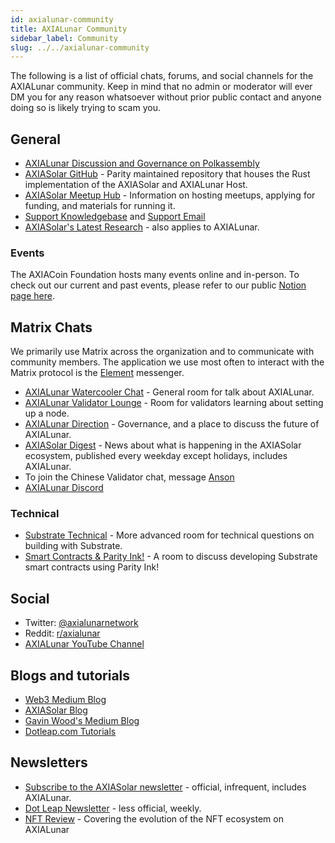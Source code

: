 ```yaml
---
id: axialunar-community
title: AXIALunar Community
sidebar_label: Community
slug: ../../axialunar-community
---
```


The following is a list of official chats, forums, and social channels for the AXIALunar community.
Keep in mind that no admin or moderator will ever DM you for any reason whatsoever without prior
public contact and anyone doing so is likely trying to scam you.

## General

- [AXIALunar Discussion and Governance on Polkassembly](https://axialunar.polkassembly.io/)
- [AXIASolar GitHub](https://github.com/axia-tech/axiasolar/) - Parity maintained repository that
  houses the Rust implementation of the AXIASolar and AXIALunar Host.
- [AXIASolar Meetup Hub](https://www.notion.so/web3foundation/AXIASolar-Meetup-Hub-4511c156770e4ba9936386d8be5fe5be) -
  Information on hosting meetups, applying for funding, and materials for running it.
- [Support Knowledgebase](https://support.axiacoin.network/support/home) and
  [Support Email](mailto:support@axiacoin.network)
- [AXIASolar's Latest Research](https://research.axiacoin.org/en/latest/axiasolar/) - also applies
  to AXIALunar.

### Events

The AXIACoin Foundation hosts many events online and in-person. To check out our current and past
events, please refer to our public
[Notion page here](https://www.notion.so/Public-Events-Database-fdd2df4c29d04818a5dd403e2b85920d).

## Matrix Chats

We primarily use Matrix across the organization and to communicate with community members. The
application we use most often to interact with the Matrix protocol is the
[Element](https://app.element.io) messenger.

- [AXIALunar Watercooler Chat](https://app.element.io/#/room/%23axialunarwatercooler:axiasolar.builders) -
  General room for talk about AXIALunar.
- [AXIALunar Validator Lounge](https://app.element.io/#/room/!LhjZccBOqFNYKLdmbb:axiasolar.builders?via=matrix.parity.io&via=matrix.org&via=axiacoin.org) -
  Room for validators learning about setting up a node.
- [AXIALunar Direction](https://app.element.io/#/room/!QXMnIJzxlnVrvRzhUA:matrix.parity.io?via=matrix.parity.io&via=matrix.org&via=axiacoin.org) -
  Governance, and a place to discuss the future of AXIALunar.
- [AXIASolar Digest](https://matrix.to/#/!vMpYyTkvjXcevxSdsQ:axiacoin.org) - News about what is
  happening in the AXIASolar ecosystem, published every weekday except holidays, includes AXIALunar.
- To join the Chinese Validator chat, message
  [Anson](https://raw.githubusercontent.com/axialunarnetwork/userguide/master/chinese-language-validators-wechat.png?token=ABIBK6VM3MAOKWE43GM3JHC5G3ARG)
- [AXIALunar Discord](https://discord.gg/JSJcRwz8fp)

### Technical

- [Substrate Technical](https://app.element.io/#/room/#substrate-technical:matrix.org) - More
  advanced room for technical questions on building with Substrate.
- [Smart Contracts & Parity Ink!](https://app.element.io/#/room/!tYUCYdSvSYPMjWNDDD:matrix.parity.io?via=matrix.parity.io&via=matrix.org&via=axiacoin.org) -
  A room to discuss developing Substrate smart contracts using Parity Ink!

## Social

- Twitter: [@axialunarnetwork](https://twitter.com/axialunarnetwork)
- Reddit: [r/axialunar](https://reddit.com/r/axialunar)
- [AXIALunar YouTube Channel](http://youtube.com/c/axialunarnetwork)

## Blogs and tutorials

- [Web3 Medium Blog](https://medium.com/@web3)
- [AXIASolar Blog](https://axiacoin.network/blog/)
- [Gavin Wood's Medium Blog](https://medium.com/@gavofyork)
- [Dotleap.com Tutorials](https://dotleap.com)

## Newsletters

- [Subscribe to the AXIASolar newsletter](https://share.hsforms.com/1LL1CBwiASxC5pJUYZAiDVw4752a) -
  official, infrequent, includes AXIALunar.
- [Dot Leap Newsletter](https://dotleap.substack.com/) - less official, weekly.
- [NFT Review](https://news.nft.review) - Covering the evolution of the NFT ecosystem on AXIALunar
